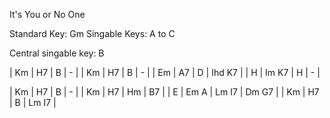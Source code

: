 It's You or No One

Standard Key: Gm
Singable Keys: A to C

Central singable key: B


| Km    | H7     | B      | -      |
| Km    | H7     | B      | -      |
| Em    | A7     | D      | Ihd K7 |
| H     | Im  K7 | H      | -      |

| Km    | H7     | B      | -      |
| Km    | H7     | Hm     | B7     |
| E     | Em  A  | Lm  I7 | Dm  G7 |
| Km    | H7     | B      | Lm  I7 |



